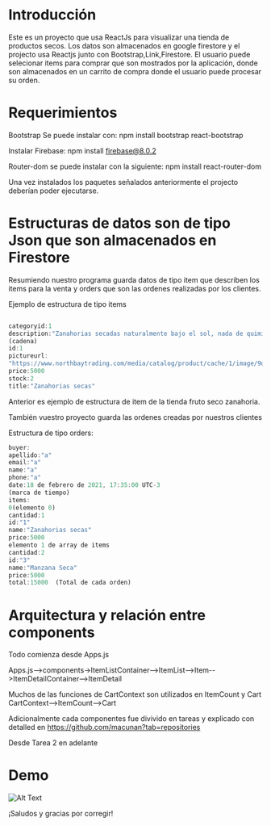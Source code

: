 
# Introducción
Este es un proyecto que usa ReactJs para visualizar una tienda de productos secos. Los datos son almacenados en google firestore y el projecto usa Reactjs
junto con Bootstrap,Link,Firestore. El usuario puede selecionar items para comprar que son mostrados por la aplicación, donde son almacenados en un carrito de compra donde el usuario puede procesar su orden.

# Requerimientos
Bootstrap Se puede instalar con:
npm install bootstrap react-bootstrap 

Instalar Firebase:
npm install firebase@8.0.2

Router-dom se puede instalar con la siguiente:
npm install react-router-dom

Una vez instalados los paquetes señalados anteriormente el projecto deberían poder ejecutarse.


# Estructuras de datos son de tipo Json que son almacenados en Firestore
Resumiendo nuestro programa guarda datos de tipo item que describen los items para la venta y orders que son las ordenes realizadas por los clientes.

Ejemplo de estructura de tipo items

```javascript

categoryid:1
description:"Zanahorias secadas naturalmente bajo el sol, nada de quimicos y procesos adicionales, son ideales para hacer una rica casuela o bien para hacer arroz o acompañar ensalada de papas. Se puede dejar remojando por un par de horas y las zanahorias recuperan su textura natural. También un rico snack natural lleno de vitaminas y minerales como papas. Perfecto para llevar a campar duració estimada 3 años mas si no se expone a humedad"
(cadena)
id:1
pictureurl:
"https://www.northbaytrading.com/media/catalog/product/cache/1/image/9df78eab33525d08d6e5fb8d27136e95/a/i/air_dried_cross_cut_carrots_650px_1.jpg"
price:5000
stock:2
title:"Zanahorias secas"
```
Anterior es ejemplo de estructura de item de la tienda fruto seco zanahoria.

También vuestro proyecto guarda las ordenes creadas por nuestros clientes

Estructura de tipo orders: 
```javascript
buyer:
apellido:"a"
email:"a"
name:"a"
phone:"a"
date:18 de febrero de 2021, 17:35:00 UTC-3
(marca de tiempo)
items:
0(elemento 0)
cantidad:1
id:"1"
name:"Zanahorias secas"
price:5000
elemento 1 de array de items
cantidad:2
id:"3"
name:"Manzana Seca"
price:5000
total:15000  (Total de cada orden)
```


# Arquitectura y relación entre components

Todo comienza desde Apps.js

Apps.js-->components->ItemListContainer-->ItemList-->Item-->ItemDetailContainer-->ItemDetail

Muchos de las funciones de CartContext son utilizados en ItemCount y Cart
CartContext-->ItemCount-->Cart

Adicionalmente cada componentes fue divivido en tareas y explicado con detalled en
https://github.com/macunan?tab=repositories

Desde Tarea 2 en adelante


# Demo


![Alt Text](https://github.com/macunan/proyectofinalcursoreactjs/blob/main/navegacion_proyectofinal.gif)


¡Saludos y gracias por corregir!
